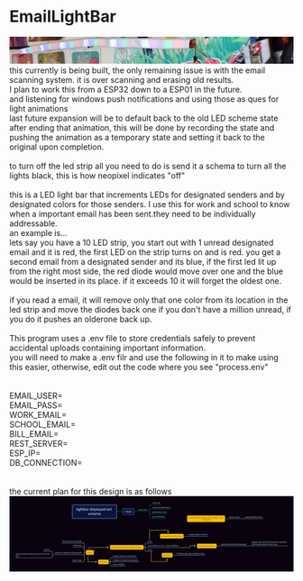# EmailLightBar
![alt text](https://github.com/dylanpoll/EmailLightBar/blob/master/Untitled.png?raw=true)
this currently is being built, the only remaining issue is with the email scanning system. it is over scanning and erasing old results.<br>
I plan to work this from a ESP32 down to a ESP01 in the future.<br>
and listening for windows push notifications and using those as ques for light animations<br>
last future expansion will be to default back to the old LED scheme state after ending that animation, this will be done by recording the state and pushing the animation as a temporary state and setting it back to the original upon completion.<br>
<br> 
to turn off the led strip all you need to do is send it a schema to turn all the lights black, this is how neopixel indicates "off"
<br>
<br>
this is a LED light bar that increments LEDs for designated senders and by designated colors for those senders. I use this for work and school to know when a important email has been sent.they need to be individually addressable.<br>
an example is...<br>
lets say you have a 10 LED strip, you start out with 1 unread designated email and it is red, the first LED on the strip turns on and is red.
you get a second email from a designated sender and its blue, if the first led lit up from the right most side, the red diode would move over one and the blue would be inserted in its place. if it exceeds 10 it will forget the oldest one.<br><br>
if you read a email, it will remove only that one color from its location in the led strip and move the diodes back one if you don't have a million unread, if you do it pushes an olderone back up.
<br>
<br>
This program uses a .env file to store credentials safely to prevent accidental uploads containing important information.<br>
you will need to make a .env filr and use the following in it to make using this easier, otherwise, edit out the code where you see "process.env"
<br>
<br>
<br>
EMAIL_USER=<br>
EMAIL_PASS=<br>
WORK_EMAIL=<br>
SCHOOL_EMAIL=<br>
BILL_EMAIL=<br>
REST_SERVER=<br>
ESP_IP=<br>
DB_CONNECTION=<br>
<br><br>
the current plan for this design is as follows
![alt text](https://github.com/dylanpoll/EmailLightBar/blob/master/lightbar%20displayed%20led%20scheme.png?raw=true)
